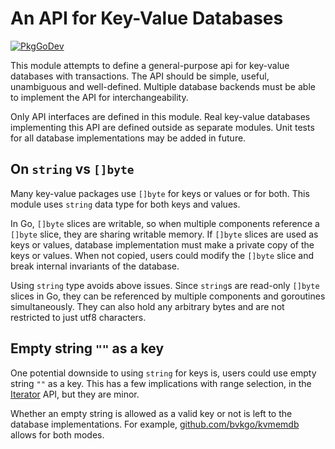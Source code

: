 # An API for Key-Value Databases

[![PkgGoDev](https://pkg.go.dev/badge/bvkgo/kv)](https://pkg.go.dev/github.com/bvkgo/kv)

This module attempts to define a general-purpose api for key-value databases
with transactions. The API should be simple, useful, unambiguous and
well-defined. Multiple database backends must be able to implement the API for
interchangeability.

Only API interfaces are defined in this module. Real key-value databases
implementing this API are defined outside as separate modules. Unit tests for
all database implementations may be added in future.

## On `string` vs `[]byte`

Many key-value packages use `[]byte` for keys or values or for both. This
module uses `string` data type for both keys and values.

In Go, `[]byte` slices are writable, so when multiple components reference a
`[]byte` slice, they are sharing writable memory.  If `[]byte` slices are used
as keys or values, database implementation must make a private copy of the keys
or values. When not copied, users could modify the `[]byte` slice and break
internal invariants of the database.

Using `string` type avoids above issues. Since `string`s are read-only `[]byte`
slices in Go, they can be referenced by multiple components and goroutines
simultaneously.  They can also hold any arbitrary bytes and are not restricted
to just utf8 characters.

## Empty string `""` as a key

One potential downside to using `string` for keys is, users could use empty
string `""` as a key. This has a few implications with range selection, in the
[Iterator](https://pkg.go.dev/github.com/bvkgo/kv#Iterator) API, but they are
minor.

Whether an empty string is allowed as a valid key or not is left to the
database implementations. For example,
[github.com/bvkgo/kvmemdb](https://pkg.go.dev/github.com/bvkgo/kvmemdb) allows for both
modes.
